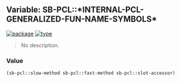 ## Variable: SB-PCL::\*INTERNAL-PCL-GENERALIZED-FUN-NAME-SYMBOLS\*
[![package](https://img.shields.io/badge/Package-SB--PCL-5f9ea0.svg?style=social&colorA=999999)](../) [![type](https://img.shields.io/badge/Type-Variable-5f9ea0.svg?style=social&colorA=999999)](../#variable) 

> No description.

### Value
```cl
(sb-pcl::slow-method sb-pcl::fast-method sb-pcl::slot-accessor)
```
